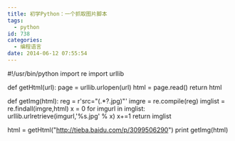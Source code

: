 ```yaml
---
title: 初学Python：一个抓取图片脚本
tags:
  - python
id: 738
categories:
  - 编程语言
date: 2014-06-12 07:55:54
---
```


#!/usr/bin/python
import re
import urllib

def getHtml(url):
    page = urllib.urlopen(url)
    html = page.read()
    return html

def getImg(html):
    reg = r'src="(.*?\.jpg)"'
    imgre = re.compile(reg)
    imglist = re.findall(imgre,html)
    x = 0
    for imgurl in imglist:
        urllib.urlretrieve(imgurl,'%s.jpg' % x)
        x+=1
    return imglist

html = getHtml("http://tieba.baidu.com/p/3099506290")
print getImg(html)